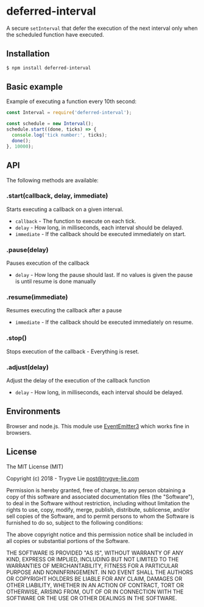 # deferred-interval

A secure `setInterval` that defer the execution of the next interval only when the scheduled
function have executed.


## Installation

```bash
$ npm install deferred-interval
```


## Basic example

Example of executing a function every 10th second:

```js
const Interval = require('deferred-interval');

const schedule = new Interval();
schedule.start((done, ticks) => {
  console.log('tick number:', ticks);
  done();
}, 10000);
```


## API

The following methods are available:

### .start(callback, delay, immediate)

Starts executing a callback on a given interval.

  * `callback` - The function to execute on each tick.
  * `delay` - How long, in milliseconds, each interval should be delayed.
  * `immediate` - If the callback should be executed immediately on start.

### .pause(delay)

Pauses execution of the callback

  * `delay` - How long the pause should last. If no values is given the pause is
  until resume is done manually

### .resume(immediate)

Resumes executing the callback after a pause

  * `immediate` - If the callback should be executed immediately on resume.

### .stop()

Stops execution of the callback - Everything is reset.

### .adjust(delay)

Adjust the delay of the execution of the callback function

  * `delay` - How long, in milliseconds, each interval should be delayed.


## Environments

Browser and node.js. This module use [EventEmitter3](https://github.com/primus/EventEmitter3)
which works fine in browsers.


## License

The MIT License (MIT)

Copyright (c) 2018 - Trygve Lie post@trygve-lie.com

Permission is hereby granted, free of charge, to any person obtaining a copy
of this software and associated documentation files (the "Software"), to deal
in the Software without restriction, including without limitation the rights
to use, copy, modify, merge, publish, distribute, sublicense, and/or sell
copies of the Software, and to permit persons to whom the Software is
furnished to do so, subject to the following conditions:

The above copyright notice and this permission notice shall be included in
all copies or substantial portions of the Software.

THE SOFTWARE IS PROVIDED "AS IS", WITHOUT WARRANTY OF ANY KIND, EXPRESS OR
IMPLIED, INCLUDING BUT NOT LIMITED TO THE WARRANTIES OF MERCHANTABILITY,
FITNESS FOR A PARTICULAR PURPOSE AND NONINFRINGEMENT. IN NO EVENT SHALL THE
AUTHORS OR COPYRIGHT HOLDERS BE LIABLE FOR ANY CLAIM, DAMAGES OR OTHER
LIABILITY, WHETHER IN AN ACTION OF CONTRACT, TORT OR OTHERWISE, ARISING FROM,
OUT OF OR IN CONNECTION WITH THE SOFTWARE OR THE USE OR OTHER DEALINGS IN
THE SOFTWARE.

